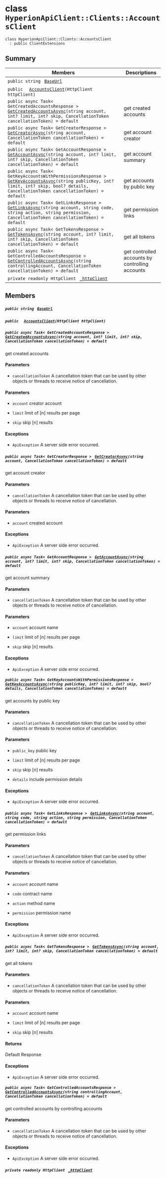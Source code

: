 # class `HyperionApiClient::Clients::AccountsClient` 

```
class HyperionApiClient::Clients::AccountsClient
  : public ClientExtensions
```

## Summary

 Members                                | Descriptions                                
----------------------------------------|---------------------------------------------
`public string ` [`BaseUrl`](#class_hyperion_api_client_1_1_clients_1_1_accounts_client_1a5e5e1c3b42a6c7ab84f8aeca3c9e570c) | 
`public  ` [`AccountsClient`](#class_hyperion_api_client_1_1_clients_1_1_accounts_client_1a9ac22a9cdfa1aee84aca6f92790cadfb)`(HttpClient httpClient)` | 
`public async Task< GetCreatedAccountsResponse > ` [`GetCreatedAccountsAsync`](#class_hyperion_api_client_1_1_clients_1_1_accounts_client_1a635c3eab451507a0d8e5a4bb8ed90072)`(string account, int? limit, int? skip, CancellationToken cancellationToken) = default` | get created accounts
`public async Task< GetCreatorResponse > ` [`GetCreatorAsync`](#class_hyperion_api_client_1_1_clients_1_1_accounts_client_1a69b6295546037d1b1719172b91babdb0)`(string account, CancellationToken cancellationToken) = default` | get account creator
`public async Task< GetAccountResponse > ` [`GetAccountAsync`](#class_hyperion_api_client_1_1_clients_1_1_accounts_client_1a8f28c769216fc1f7240aa7cdf9a6c64a)`(string account, int? limit, int? skip, CancellationToken cancellationToken) = default` | get account summary
`public async Task< GetKeyAccountsWithPermissionsResponse > ` [`GetKeyAccountsAsync`](#class_hyperion_api_client_1_1_clients_1_1_accounts_client_1ac9561611402f182b3998a5e3abe24d6e)`(string publicKey, int? limit, int? skip, bool? details, CancellationToken cancellationToken) = default` | get accounts by public key
`public async Task< GetLinksResponse > ` [`GetLinksAsync`](#class_hyperion_api_client_1_1_clients_1_1_accounts_client_1ae3e355d0616ba13263433540c59cf76b)`(string account, string code, string action, string permission, CancellationToken cancellationToken) = default` | get permission links
`public async Task< GetTokensResponse > ` [`GetTokensAsync`](#class_hyperion_api_client_1_1_clients_1_1_accounts_client_1a9ff3161c00ddb34dcec834b2b36f9646)`(string account, int? limit, int? skip, CancellationToken cancellationToken) = default` | get all tokens
`public async Task< GetControlledAccountsResponse > ` [`GetControlledAccountsAsync`](#class_hyperion_api_client_1_1_clients_1_1_accounts_client_1a69664f91962a139c1b146714d202ce9a)`(string controllingAccount, CancellationToken cancellationToken) = default` | get controlled accounts by controlling accounts
`private readonly HttpClient ` [`_httpClient`](#class_hyperion_api_client_1_1_clients_1_1_accounts_client_1ad46239d4d974eb6987f330cce204da62) | 

## Members

##### `public string ` [`BaseUrl`](#class_hyperion_api_client_1_1_clients_1_1_accounts_client_1a5e5e1c3b42a6c7ab84f8aeca3c9e570c) 

##### `public  ` [`AccountsClient`](#class_hyperion_api_client_1_1_clients_1_1_accounts_client_1a9ac22a9cdfa1aee84aca6f92790cadfb)`(HttpClient httpClient)` 

##### `public async Task< GetCreatedAccountsResponse > ` [`GetCreatedAccountsAsync`](#class_hyperion_api_client_1_1_clients_1_1_accounts_client_1a635c3eab451507a0d8e5a4bb8ed90072)`(string account, int? limit, int? skip, CancellationToken cancellationToken) = default` 

get created accounts

#### Parameters
* `cancellationToken` A cancellation token that can be used by other objects or threads to receive notice of cancellation.

#### Parameters
* `account` creator account

* `limit` limit of [n] results per page

* `skip` skip [n] results

#### Exceptions
* `ApiException` A server side error occurred.

##### `public async Task< GetCreatorResponse > ` [`GetCreatorAsync`](#class_hyperion_api_client_1_1_clients_1_1_accounts_client_1a69b6295546037d1b1719172b91babdb0)`(string account, CancellationToken cancellationToken) = default` 

get account creator

#### Parameters
* `cancellationToken` A cancellation token that can be used by other objects or threads to receive notice of cancellation.

#### Parameters
* `account` created account

#### Exceptions
* `ApiException` A server side error occurred.

##### `public async Task< GetAccountResponse > ` [`GetAccountAsync`](#class_hyperion_api_client_1_1_clients_1_1_accounts_client_1a8f28c769216fc1f7240aa7cdf9a6c64a)`(string account, int? limit, int? skip, CancellationToken cancellationToken) = default` 

get account summary

#### Parameters
* `cancellationToken` A cancellation token that can be used by other objects or threads to receive notice of cancellation.

#### Parameters
* `account` account name

* `limit` limit of [n] results per page

* `skip` skip [n] results

#### Exceptions
* `ApiException` A server side error occurred.

##### `public async Task< GetKeyAccountsWithPermissionsResponse > ` [`GetKeyAccountsAsync`](#class_hyperion_api_client_1_1_clients_1_1_accounts_client_1ac9561611402f182b3998a5e3abe24d6e)`(string publicKey, int? limit, int? skip, bool? details, CancellationToken cancellationToken) = default` 

get accounts by public key

#### Parameters
* `cancellationToken` A cancellation token that can be used by other objects or threads to receive notice of cancellation.

#### Parameters
* `public_key` public key

* `limit` limit of [n] results per page

* `skip` skip [n] results

* `details` include permission details

#### Exceptions
* `ApiException` A server side error occurred.

##### `public async Task< GetLinksResponse > ` [`GetLinksAsync`](#class_hyperion_api_client_1_1_clients_1_1_accounts_client_1ae3e355d0616ba13263433540c59cf76b)`(string account, string code, string action, string permission, CancellationToken cancellationToken) = default` 

get permission links

#### Parameters
* `cancellationToken` A cancellation token that can be used by other objects or threads to receive notice of cancellation.

#### Parameters
* `account` account name

* `code` contract name

* `action` method name

* `permission` permission name

#### Exceptions
* `ApiException` A server side error occurred.

##### `public async Task< GetTokensResponse > ` [`GetTokensAsync`](#class_hyperion_api_client_1_1_clients_1_1_accounts_client_1a9ff3161c00ddb34dcec834b2b36f9646)`(string account, int? limit, int? skip, CancellationToken cancellationToken) = default` 

get all tokens

#### Parameters
* `cancellationToken` A cancellation token that can be used by other objects or threads to receive notice of cancellation.

#### Parameters
* `account` account name

* `limit` limit of [n] results per page

* `skip` skip [n] results

#### Returns
Default Response

#### Exceptions
* `ApiException` A server side error occurred.

##### `public async Task< GetControlledAccountsResponse > ` [`GetControlledAccountsAsync`](#class_hyperion_api_client_1_1_clients_1_1_accounts_client_1a69664f91962a139c1b146714d202ce9a)`(string controllingAccount, CancellationToken cancellationToken) = default` 

get controlled accounts by controlling accounts

#### Parameters
* `cancellationToken` A cancellation token that can be used by other objects or threads to receive notice of cancellation.

#### Exceptions
* `ApiException` A server side error occurred.

##### `private readonly HttpClient ` [`_httpClient`](#class_hyperion_api_client_1_1_clients_1_1_accounts_client_1ad46239d4d974eb6987f330cce204da62) 

